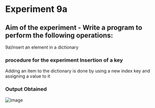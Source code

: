 #   Experiment 9a
## Aim of the experiment - Write a program to perform the following operations:
9a)Insert an element in a dictionary



###  procedure for the experiment Insertion of a key 
Adding an item to the dictionary is done by using a new index key and assigning a value to it


### Output Obtained
![image](https://user-images.githubusercontent.com/77834002/108047217-8e87ad00-706b-11eb-94ae-915c96dbcc6c.png)
